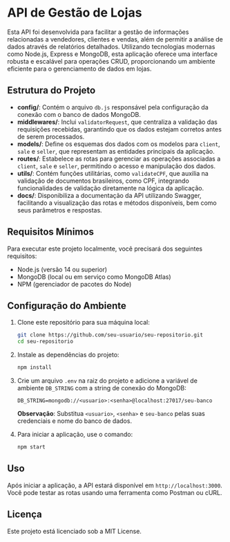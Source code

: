 # API de Gestão de Lojas

Esta API foi desenvolvida para facilitar a gestão de informações relacionadas a vendedores, clientes e vendas, além de permitir a análise de dados através de relatórios detalhados. Utilizando tecnologias modernas como Node.js, Express e MongoDB, esta aplicação oferece uma interface robusta e escalável para operações CRUD, proporcionando um ambiente eficiente para o gerenciamento de dados em lojas.

## Estrutura do Projeto

- **config/**: Contém o arquivo `db.js` responsável pela configuração da conexão com o banco de dados MongoDB.
- **middlewares/**: Inclui `validatorRequest`, que centraliza a validação das requisições recebidas, garantindo que os dados estejam corretos antes de serem processados.
- **models/**: Define os esquemas dos dados com os modelos para `client`, `sale` e `seller`, que representam as entidades principais da aplicação.
- **routes/**: Estabelece as rotas para gerenciar as operações associadas a `client`, `sale` e `seller`, permitindo o acesso e manipulação dos dados.
- **utils/**: Contém funções utilitárias, como `validateCPF`, que auxilia na validação de documentos brasileiros, como CPF, integrando funcionalidades de validação diretamente na lógica da aplicação.
- **docs/**: Disponibiliza a documentação da API utilizando Swagger, facilitando a visualização das rotas e métodos disponíveis, bem como seus parâmetros e respostas.

## Requisitos Mínimos

Para executar este projeto localmente, você precisará dos seguintes requisitos:

- Node.js (versão 14 ou superior)
- MongoDB (local ou em serviço como MongoDB Atlas)
- NPM (gerenciador de pacotes do Node)

## Configuração do Ambiente

1. Clone este repositório para sua máquina local:
   ```bash
   git clone https://github.com/seu-usuario/seu-repositorio.git
   cd seu-repositorio
   ```

2. Instale as dependências do projeto:
   ```bash
   npm install
   ```

3. Crie um arquivo `.env` na raiz do projeto e adicione a variável de ambiente `DB_STRING` com a string de conexão do MongoDB:
   ```plaintext
   DB_STRING=mongodb://<usuario>:<senha>@localhost:27017/seu-banco
   ```

   **Observação**: Substitua `<usuario>`, `<senha>` e `seu-banco` pelas suas credenciais e nome do banco de dados.

4. Para iniciar a aplicação, use o comando:
   ```bash
   npm start
   ```

## Uso

Após iniciar a aplicação, a API estará disponível em `http://localhost:3000`. Você pode testar as rotas usando uma ferramenta como Postman ou cURL.


## Licença

Este projeto está licenciado sob a MIT License.